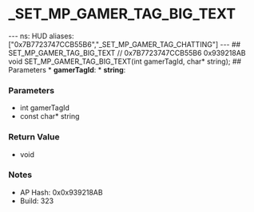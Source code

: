# _SET_MP_GAMER_TAG_BIG_TEXT

--- ns: HUD aliases: ["0x7B7723747CCB55B6","_SET_MP_GAMER_TAG_CHATTING"] --- ## SET_MP_GAMER_TAG_BIG_TEXT  // 0x7B7723747CCB55B6 0x939218AB void SET_MP_GAMER_TAG_BIG_TEXT(int gamerTagId, char* string);  ## Parameters * **gamerTagId**: * **string**:

### Parameters
* int gamerTagId
* const char* string

### Return Value
* void

### Notes
* AP Hash: 0x0x939218AB
* Build: 323

